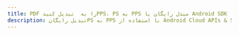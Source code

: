 ---title: PDF را به  تبدیل کنیدPPS، PS به PPS مبدل رایگان یا Android SDKdescription: تبدیل رایگانPS به PPS با استفاده از Android Cloud APIs & SDK همچنین اسناد PDF را در Cloud ایجاد، ویرایش و رندر کنید.---